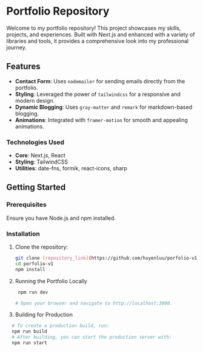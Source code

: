 # Portfolio Repository

Welcome to my portfolio repository! This project showcases my skills, projects, and experiences. Built with Next.js and enhanced with a variety of libraries and tools, it provides a comprehensive look into my professional journey.

## Features

- **Contact Form**: Uses `nodemailer` for sending emails directly from the portfolio.
- **Styling**: Leveraged the power of `tailwindcss` for a responsive and modern design.
- **Dynamic Blogging**: Uses `gray-matter` and `remark` for markdown-based blogging.
- **Animations**: Integrated with `framer-motion` for smooth and appealing animations.

### Technologies Used
- **Core**: Next.js, React
- **Styling**: TailwindCSS
- **Utilities**: date-fns, formik, react-icons, sharp

## Getting Started

### Prerequisites

Ensure you have Node.js and npm installed.

### Installation

1. Clone the repository:
   ```bash
   git clone [repository_link](https://github.com/huyenluu/porfolio-v1.git)
   cd porfolio-v1
   npm install
2. Running the Portfolio Locally
   ```bash
    npm run dev
   
   # Open your browser and navigate to http://localhost:3000.
   
3. Building for Production
  ```bash
    # To create a production build, run:
    npm run build
    # After building, you can start the production server with:
    npm run start
